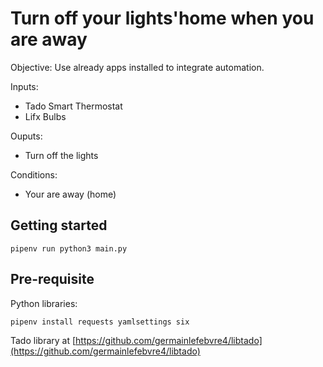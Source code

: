 # Turn off your lights'home when you are away

Objective: Use already apps installed to integrate automation.

Inputs:
* Tado Smart Thermostat
* Lifx Bulbs

Ouputs:
* Turn off the lights

Conditions:
* Your are away (home)

## Getting started
```
pipenv run python3 main.py
```

## Pre-requisite
Python libraries:
```
pipenv install requests yamlsettings six
```
Tado library at [https://github.com/germainlefebvre4/libtado](https://github.com/germainlefebvre4/libtado)
